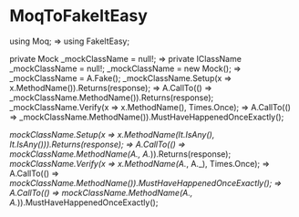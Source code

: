 # MoqToFakeItEasy

using Moq; => using FakeItEasy;

private Mock<IClassName> _mockClassName = null!; => private IClassName _mockClassName = null!;
_mockClassName = new Mock<ClassName>(); => _mockClassName = A.Fake<ClassName>();
_mockClassName.Setup(x => x.MethodName()).Returns(response); => A.CallTo(() => _mockClassName.MethodName()).Returns(response);
_mockClassName.Verify(x => x.MethodName(), Times.Once); => A.CallTo(() => _mockClassName.MethodName()).MustHaveHappenedOnceExactly();

_mockClassName.Setup(x => x.MethodName(It.IsAny<int>(), It.IsAny<string>())).Returns(response); => A.CallTo(() => _mockClassName.MethodName(A<int>._, A<string>._)).Returns(response);
_mockClassName.Verify(x => x.MethodName(A<int>._, A<string>._), Times.Once); => A.CallTo(() => _mockClassName.MethodName()).MustHaveHappenedOnceExactly(); => A.CallTo(() => _mockClassName.MethodName(A<int>._, A<string>._)).MustHaveHappenedOnceExactly();
